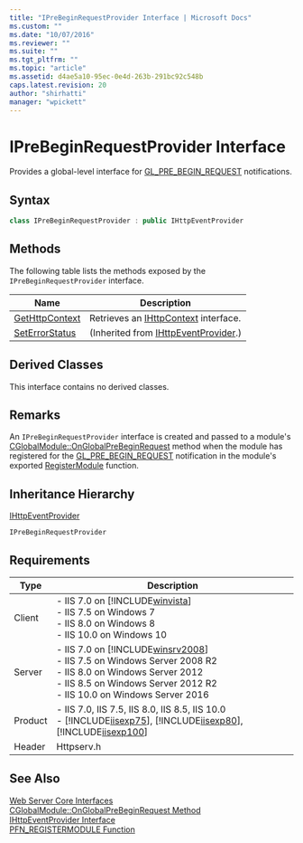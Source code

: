 ```yaml
---
title: "IPreBeginRequestProvider Interface | Microsoft Docs"
ms.custom: ""
ms.date: "10/07/2016"
ms.reviewer: ""
ms.suite: ""
ms.tgt_pltfrm: ""
ms.topic: "article"
ms.assetid: d4ae5a10-95ec-0e4d-263b-291bc92c548b
caps.latest.revision: 20
author: "shirhatti"
manager: "wpickett"
---
```

# IPreBeginRequestProvider Interface
Provides a global-level interface for [GL_PRE_BEGIN_REQUEST](../../web-development-reference\native-code-api-reference/request-processing-constants.md) notifications.  
  
## Syntax  
  
```cpp  
class IPreBeginRequestProvider : public IHttpEventProvider  
```  
  
## Methods  
 The following table lists the methods exposed by the `IPreBeginRequestProvider` interface.  
  
|Name|Description|  
|----------|-----------------|  
|[GetHttpContext](../../web-development-reference\native-code-api-reference/iprebeginrequestprovider-gethttpcontext-method.md)|Retrieves an [IHttpContext](../../web-development-reference\native-code-api-reference/ihttpcontext-interface.md) interface.|  
|[SetErrorStatus](../../web-development-reference\native-code-api-reference/ihttpeventprovider-seterrorstatus-method.md)|(Inherited from [IHttpEventProvider](../../web-development-reference\native-code-api-reference/ihttpeventprovider-interface.md).)|  
  
## Derived Classes  
 This interface contains no derived classes.  
  
## Remarks  
 An `IPreBeginRequestProvider` interface is created and passed to a module's [CGlobalModule::OnGlobalPreBeginRequest](../../web-development-reference\native-code-api-reference/cglobalmodule-onglobalprebeginrequest-method.md) method when the module has registered for the [GL_PRE_BEGIN_REQUEST](../../web-development-reference\native-code-api-reference/request-processing-constants.md) notification in the module's exported [RegisterModule](../../web-development-reference\native-code-api-reference/pfn-registermodule-function.md) function.  
  
## Inheritance Hierarchy  
 [IHttpEventProvider](../../web-development-reference\native-code-api-reference/ihttpeventprovider-interface.md)  
  
 `IPreBeginRequestProvider`  
  
## Requirements  
  
|Type|Description|  
|----------|-----------------|  
|Client|-   IIS 7.0 on [!INCLUDE[winvista](../../wmi-provider/includes/winvista-md.md)]<br />-   IIS 7.5 on Windows 7<br />-   IIS 8.0 on Windows 8<br />-   IIS 10.0 on Windows 10|  
|Server|-   IIS 7.0 on [!INCLUDE[winsrv2008](../../wmi-provider/includes/winsrv2008-md.md)]<br />-   IIS 7.5 on Windows Server 2008 R2<br />-   IIS 8.0 on Windows Server 2012<br />-   IIS 8.5 on Windows Server 2012 R2<br />-   IIS 10.0 on Windows Server 2016|  
|Product|-   IIS 7.0, IIS 7.5, IIS 8.0, IIS 8.5, IIS 10.0<br />-   [!INCLUDE[iisexp75](../../web-development-reference/native-code-api-reference/includes/iisexp75-md.md)], [!INCLUDE[iisexp80](../../web-development-reference/native-code-api-reference/includes/iisexp80-md.md)], [!INCLUDE[iisexp100](../../web-development-reference/native-code-api-reference/includes/iisexp100-md.md)]|  
|Header|Httpserv.h|  
  
## See Also  
 [Web Server Core Interfaces](../../web-development-reference\native-code-api-reference/web-server-core-interfaces.md)   
 [CGlobalModule::OnGlobalPreBeginRequest Method](../../web-development-reference\native-code-api-reference/cglobalmodule-onglobalprebeginrequest-method.md)   
 [IHttpEventProvider Interface](../../web-development-reference\native-code-api-reference/ihttpeventprovider-interface.md)   
 [PFN_REGISTERMODULE Function](../../web-development-reference\native-code-api-reference/pfn-registermodule-function.md)